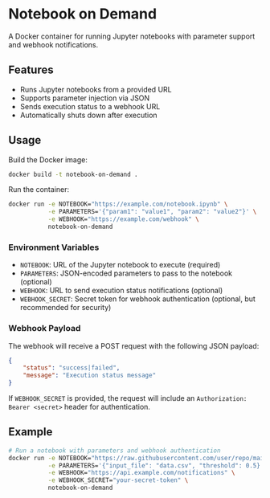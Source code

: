 # Notebook on Demand

A Docker container for running Jupyter notebooks with parameter support and webhook notifications.

## Features

- Runs Jupyter notebooks from a provided URL
- Supports parameter injection via JSON
- Sends execution status to a webhook URL
- Automatically shuts down after execution

## Usage

Build the Docker image:

```bash
docker build -t notebook-on-demand .
```

Run the container:

```bash
docker run -e NOTEBOOK="https://example.com/notebook.ipynb" \
           -e PARAMETERS='{"param1": "value1", "param2": "value2"}' \
           -e WEBHOOK="https://example.com/webhook" \
           notebook-on-demand
```

### Environment Variables

- `NOTEBOOK`: URL of the Jupyter notebook to execute (required)
- `PARAMETERS`: JSON-encoded parameters to pass to the notebook (optional)
- `WEBHOOK`: URL to send execution status notifications (optional)
- `WEBHOOK_SECRET`: Secret token for webhook authentication (optional, but recommended for security)

### Webhook Payload

The webhook will receive a POST request with the following JSON payload:

```json
{
    "status": "success|failed",
    "message": "Execution status message"
}
```

If `WEBHOOK_SECRET` is provided, the request will include an `Authorization: Bearer <secret>` header for authentication.

## Example

```bash
# Run a notebook with parameters and webhook authentication
docker run -e NOTEBOOK="https://raw.githubusercontent.com/user/repo/main/analysis.ipynb" \
           -e PARAMETERS='{"input_file": "data.csv", "threshold": 0.5}' \
           -e WEBHOOK="https://api.example.com/notifications" \
           -e WEBHOOK_SECRET="your-secret-token" \
           notebook-on-demand
```
